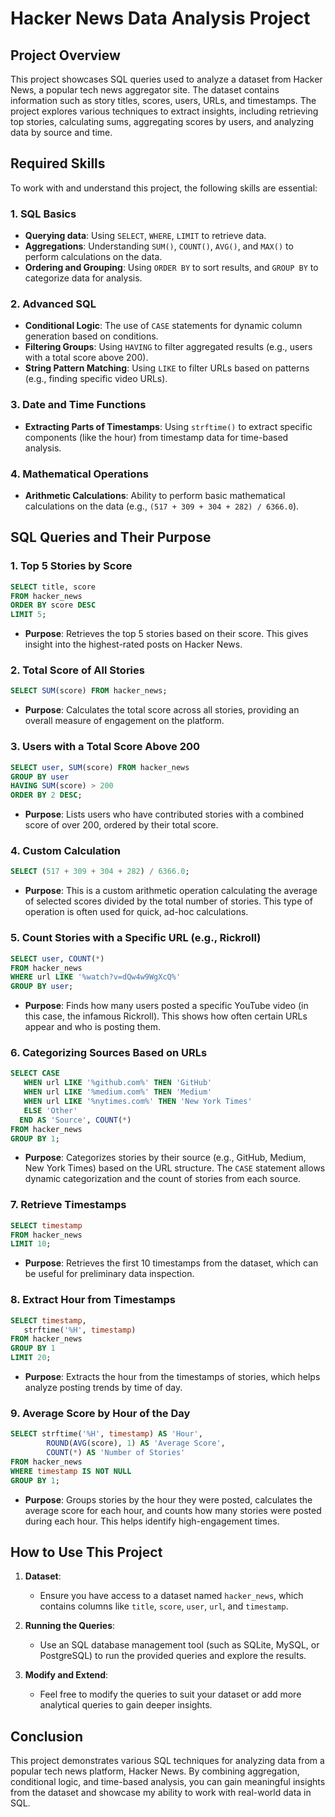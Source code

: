# Hacker News Data Analysis Project

## Project Overview

This project showcases SQL queries used to analyze a dataset from Hacker News, a popular tech news aggregator site. The dataset contains information such as story titles, scores, users, URLs, and timestamps. The project explores various techniques to extract insights, including retrieving top stories, calculating sums, aggregating scores by users, and analyzing data by source and time.

## Required Skills

To work with and understand this project, the following skills are essential:

### 1. **SQL Basics**
   - **Querying data**: Using `SELECT`, `WHERE`, `LIMIT` to retrieve data.
   - **Aggregations**: Understanding `SUM()`, `COUNT()`, `AVG()`, and `MAX()` to perform calculations on the data.
   - **Ordering and Grouping**: Using `ORDER BY` to sort results, and `GROUP BY` to categorize data for analysis.

### 2. **Advanced SQL**
   - **Conditional Logic**: The use of `CASE` statements for dynamic column generation based on conditions.
   - **Filtering Groups**: Using `HAVING` to filter aggregated results (e.g., users with a total score above 200).
   - **String Pattern Matching**: Using `LIKE` to filter URLs based on patterns (e.g., finding specific video URLs).

### 3. **Date and Time Functions**
   - **Extracting Parts of Timestamps**: Using `strftime()` to extract specific components (like the hour) from timestamp data for time-based analysis.

### 4. **Mathematical Operations**
   - **Arithmetic Calculations**: Ability to perform basic mathematical calculations on the data (e.g., `(517 + 309 + 304 + 282) / 6366.0`).


## SQL Queries and Their Purpose

### 1. **Top 5 Stories by Score**
```sql
SELECT title, score
FROM hacker_news
ORDER BY score DESC
LIMIT 5;
```
- **Purpose**: Retrieves the top 5 stories based on their score. This gives insight into the highest-rated posts on Hacker News.

### 2. **Total Score of All Stories**
```sql
SELECT SUM(score) FROM hacker_news;
```
- **Purpose**: Calculates the total score across all stories, providing an overall measure of engagement on the platform.

### 3. **Users with a Total Score Above 200**
```sql
SELECT user, SUM(score) FROM hacker_news
GROUP BY user
HAVING SUM(score) > 200
ORDER BY 2 DESC;
```
- **Purpose**: Lists users who have contributed stories with a combined score of over 200, ordered by their total score.

### 4. **Custom Calculation**
```sql
SELECT (517 + 309 + 304 + 282) / 6366.0;
```
- **Purpose**: This is a custom arithmetic operation calculating the average of selected scores divided by the total number of stories. This type of operation is often used for quick, ad-hoc calculations.

### 5. **Count Stories with a Specific URL (e.g., Rickroll)**
```sql
SELECT user, COUNT(*) 
FROM hacker_news
WHERE url LIKE '%watch?v=dQw4w9WgXcQ%' 
GROUP BY user;
```
- **Purpose**: Finds how many users posted a specific YouTube video (in this case, the infamous Rickroll). This shows how often certain URLs appear and who is posting them.

### 6. **Categorizing Sources Based on URLs**
```sql
SELECT CASE
   WHEN url LIKE '%github.com%' THEN 'GitHub'
   WHEN url LIKE '%medium.com%' THEN 'Medium'
   WHEN url LIKE '%nytimes.com%' THEN 'New York Times'
   ELSE 'Other'
  END AS 'Source', COUNT(*)
FROM hacker_news
GROUP BY 1;
```
- **Purpose**: Categorizes stories by their source (e.g., GitHub, Medium, New York Times) based on the URL structure. The `CASE` statement allows dynamic categorization and the count of stories from each source.

### 7. **Retrieve Timestamps**
```sql
SELECT timestamp
FROM hacker_news
LIMIT 10;
```
- **Purpose**: Retrieves the first 10 timestamps from the dataset, which can be useful for preliminary data inspection.

### 8. **Extract Hour from Timestamps**
```sql
SELECT timestamp, 
   strftime('%H', timestamp)
FROM hacker_news
GROUP BY 1
LIMIT 20;
```
- **Purpose**: Extracts the hour from the timestamps of stories, which helps analyze posting trends by time of day.

### 9. **Average Score by Hour of the Day**
```sql
SELECT strftime('%H', timestamp) AS 'Hour', 
        ROUND(AVG(score), 1) AS 'Average Score',
        COUNT(*) AS 'Number of Stories'
FROM hacker_news
WHERE timestamp IS NOT NULL
GROUP BY 1;
```
- **Purpose**: Groups stories by the hour they were posted, calculates the average score for each hour, and counts how many stories were posted during each hour. This helps identify high-engagement times.


## How to Use This Project

1. **Dataset**: 
   - Ensure you have access to a dataset named `hacker_news`, which contains columns like `title`, `score`, `user`, `url`, and `timestamp`.

2. **Running the Queries**: 
   - Use an SQL database management tool (such as SQLite, MySQL, or PostgreSQL) to run the provided queries and explore the results.

3. **Modify and Extend**: 
   - Feel free to modify the queries to suit your dataset or add more analytical queries to gain deeper insights.

## Conclusion

This project demonstrates various SQL techniques for analyzing data from a popular tech news platform, Hacker News. By combining aggregation, conditional logic, and time-based analysis, you can gain meaningful insights from the dataset and showcase my ability to work with real-world data in SQL.
